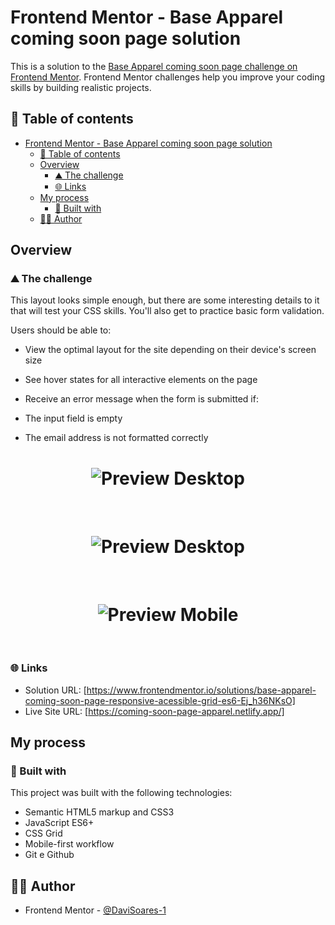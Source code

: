 # Frontend Mentor - Base Apparel coming soon page solution

This is a solution to the [Base Apparel coming soon page challenge on Frontend Mentor](https://www.frontendmentor.io/challenges/base-apparel-coming-soon-page-5d46b47f8db8a7063f9331a0). Frontend Mentor challenges help you improve your coding skills by building realistic projects. 

## 📑 Table of contents

- [Frontend Mentor - Base Apparel coming soon page solution](#frontend-mentor---base-apparel-coming-soon-page-solution)
  - [📑 Table of contents](#-table-of-contents)
  - [Overview](#overview)
    - [⛰️ The challenge](#️-the-challenge)
    - [🌐 Links](#-links)
  - [My process](#my-process)
    - [🚀 Built with](#-built-with)
  - [👨‍💻 Author](#-author)

## Overview

### ⛰️ The challenge

This layout looks simple enough, but there are some interesting details to it that will test your CSS skills. You'll also get to practice basic form validation.

Users should be able to:

- View the optimal layout for the site depending on their device's screen size

- See hover states for all interactive elements on the page
  
- Receive an error message when the form is submitted if:
- The input field is empty
- The email address is not formatted correctly

<h1 align="center">
    <img alt="Preview Desktop" title="Preview Desktop" src="https://github.com/DaviSoares-1/FrontendMentor-Challenges-Newbie/blob/main/12%23Base-Apparel-coming-soon-page/.github/screenshot-desktop.png" />
</h1>

<br>

<h1 align="center">
    <img alt="Preview Desktop" title="Preview Tablet" src="https://github.com/DaviSoares-1/FrontendMentor-Challenges-Newbie/blob/main/12%23Base-Apparel-coming-soon-page/.github/screenshot-tablet.png" />
</h1>

<br>

<h1 align="center">
    <img alt="Preview Mobile" title="Preview Mobile" src="https://github.com/DaviSoares-1/FrontendMentor-Challenges-Newbie/blob/main/12%23Base-Apparel-coming-soon-page/.github/Screenshot-mobile.png" />
</h1>

<br>

### 🌐 Links

- Solution URL: [https://www.frontendmentor.io/solutions/base-apparel-coming-soon-page-responsive-acessible-grid-es6-Ej_h36NKsO]
- Live Site URL: [https://coming-soon-page-apparel.netlify.app/]

## My process

### 🚀 Built with

This project was built with the following technologies:

- Semantic HTML5 markup and CSS3
- JavaScript ES6+
- CSS Grid
- Mobile-first workflow
- Git e Github

## 👨‍💻 Author

- Frontend Mentor - [@DaviSoares-1](https://www.frontendmentor.io/profile/DaviSoares-1)
